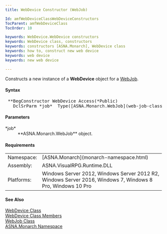 ```yaml
---
title: WebDevice Constructor (WebJob)

Id: amfWebDeviceClassWebDeviceConstructors
TocParent: amfWebDeviceClass
TocOrder: 10

keywords: WebDevice.WebDevice constructors
keywords: WebDevice class, constructors
keywords: constructors [ASNA.Monarch], WebDevice class
keywords: how to, construct new web device
keywords: web device
keywords: new web device

---
```


Constructs a new instance of a **WebDevice** object for a [WebJob](web-job-class.html).

#### Syntax 
<pre class="prettyprint"> **BegConstructor WebDevice Access(*Public)
   DclSrParm *job*  Type([ASNA.Monarch.WebJob](web-job-class.html))**       </pre>  

#### Parameters
<dl>
        <dt>
 *job* 
        </dt>
        <dd>
 **ASNA.Monarch.WebJob**  object.</dd>
</dl>  

<!-- -->

#### Requirements
<table class="dttable" cellspacing="0" cellpadding="4" width="60%">
           <colgroup>
            <col width="15%" style="font-weight:bold" />
            <col width="85%" />
          </colgroup>
          <tr>
            <td>Namespace:</td>
            <td>[ASNA.Monarch](monarch-namespace.html)</td>
          </tr>
          <tr>
            <td>Assembly:</td>
            <td>ASNA.VisualRPG.Runtime.DLL</td>
          </tr>
         <tr>
            <td>Platforms:</td>
            <td> Windows Server 2012, Windows Server 2012 R2, Windows Server 2016,  Windows 7, Windows 8 Pro, Windows 10 Pro</td>
         </tr>
</table>

#### See Also
[WebDevice Class](web-device-class.html) <br /> [WebDevice Class Members](web-device-class-members.html) <br />[WebJob Class](web-job-class.html)<br />[ASNA.Monarch Namespace](monarch-namespace.html)
